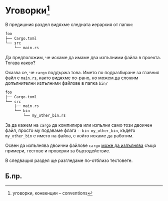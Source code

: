 # Уговорки[^Conventions]

В предишния раздел видяхме следната иерархия от папки:

```txt
foo
├── Cargo.toml
└── src
    └── main.rs
```

Да предположим, че искаме да имаме два изпълними файла в проекта. Тогава какво?

Оказва се, че `cargo` поддържа това. Името по подразбиране за главния файл е
`main.rs`, както видяхме по-рано, но можем да сложим допълнителни изпълними
файлове в папка `bin/`

```txt
foo
├── Cargo.toml
└── src
    ├── main.rs
    └── bin
        └── my_other_bin.rs
```
За да кажем на `cargo` да компилира или изпълни само този двоичен файл, просто
му подаваме флага `--bin my_other_bin`, където `my_other_bin` е името на файла,
с който искаме да работим.

Освен да изпълнява двоични файлове `cargo` [може да изпълнява] също примери,
тестове и проверки за бързодействие.

В следващия раздел ще разгледаме по-отблизо тестовете.

## Б.пр.

[^Conventions]: уговорки, конвенции – conventions

[може да изпълнява]: https://doc.rust-lang.org/cargo/guide/project-layout.html
